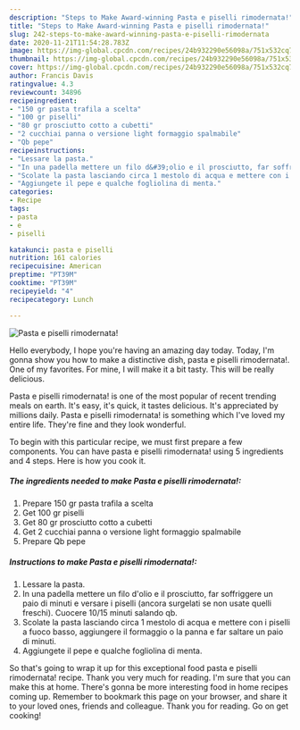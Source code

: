```yaml
---
description: "Steps to Make Award-winning Pasta e piselli rimodernata!"
title: "Steps to Make Award-winning Pasta e piselli rimodernata!"
slug: 242-steps-to-make-award-winning-pasta-e-piselli-rimodernata
date: 2020-11-21T11:54:28.783Z
image: https://img-global.cpcdn.com/recipes/24b932290e56098a/751x532cq70/pasta-e-piselli-rimodernata-recipe-main-photo.jpg
thumbnail: https://img-global.cpcdn.com/recipes/24b932290e56098a/751x532cq70/pasta-e-piselli-rimodernata-recipe-main-photo.jpg
cover: https://img-global.cpcdn.com/recipes/24b932290e56098a/751x532cq70/pasta-e-piselli-rimodernata-recipe-main-photo.jpg
author: Francis Davis
ratingvalue: 4.3
reviewcount: 34896
recipeingredient:
- "150 gr pasta trafila a scelta"
- "100 gr piselli"
- "80 gr prosciutto cotto a cubetti"
- "2 cucchiai panna o versione light formaggio spalmabile"
- "Qb pepe"
recipeinstructions:
- "Lessare la pasta."
- "In una padella mettere un filo d&#39;olio e il prosciutto, far soffriggere un paio di minuti e versare i piselli (ancora surgelati se non usate quelli freschi). Cuocere 10/15 minuti salando qb."
- "Scolate la pasta lasciando circa 1 mestolo di acqua e mettere con i piselli a fuoco basso, aggiungere il formaggio o la panna e far saltare un paio di minuti."
- "Aggiungete il pepe e qualche fogliolina di menta."
categories:
- Recipe
tags:
- pasta
- e
- piselli

katakunci: pasta e piselli 
nutrition: 161 calories
recipecuisine: American
preptime: "PT39M"
cooktime: "PT39M"
recipeyield: "4"
recipecategory: Lunch

---
```



![Pasta e piselli rimodernata!](https://img-global.cpcdn.com/recipes/24b932290e56098a/751x532cq70/pasta-e-piselli-rimodernata-recipe-main-photo.jpg)

Hello everybody, I hope you're having an amazing day today. Today, I'm gonna show you how to make a distinctive dish, pasta e piselli rimodernata!. One of my favorites. For mine, I will make it a bit tasty. This will be really delicious.



Pasta e piselli rimodernata! is one of the most popular of recent trending meals on earth. It's easy, it's quick, it tastes delicious. It's appreciated by millions daily. Pasta e piselli rimodernata! is something which I've loved my entire life. They're fine and they look wonderful.


To begin with this particular recipe, we must first prepare a few components. You can have pasta e piselli rimodernata! using 5 ingredients and 4 steps. Here is how you cook it.

<!--inarticleads1-->

##### The ingredients needed to make Pasta e piselli rimodernata!:

1. Prepare 150 gr pasta trafila a scelta
1. Get 100 gr piselli
1. Get 80 gr prosciutto cotto a cubetti
1. Get 2 cucchiai panna o versione light formaggio spalmabile
1. Prepare Qb pepe




<!--inarticleads2-->

##### Instructions to make Pasta e piselli rimodernata!:

1. Lessare la pasta.
1. In una padella mettere un filo d&#39;olio e il prosciutto, far soffriggere un paio di minuti e versare i piselli (ancora surgelati se non usate quelli freschi). Cuocere 10/15 minuti salando qb.
1. Scolate la pasta lasciando circa 1 mestolo di acqua e mettere con i piselli a fuoco basso, aggiungere il formaggio o la panna e far saltare un paio di minuti.
1. Aggiungete il pepe e qualche fogliolina di menta.




So that's going to wrap it up for this exceptional food pasta e piselli rimodernata! recipe. Thank you very much for reading. I'm sure that you can make this at home. There's gonna be more interesting food in home recipes coming up. Remember to bookmark this page on your browser, and share it to your loved ones, friends and colleague. Thank you for reading. Go on get cooking!

